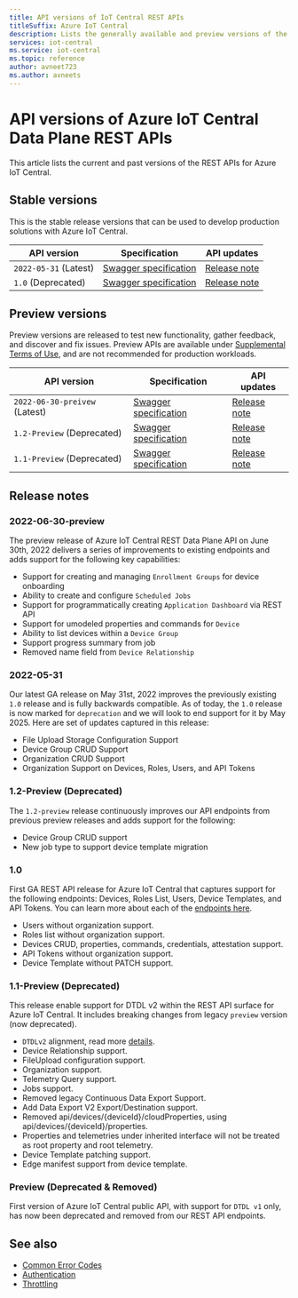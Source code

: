 ```yaml
---
title: API versions of IoT Central REST APIs 
titleSuffix: Azure IoT Central
description: Lists the generally available and preview versions of the REST APIs for Azure IoT Central.
services: iot-central
ms.service: iot-central
ms.topic: reference
author: avneet723
ms.author: avneets
---
```


# API versions of Azure IoT Central Data Plane REST APIs

This article lists the current and past versions of the REST APIs for Azure IoT Central.

## Stable versions

This is the stable release versions that can be used to develop production solutions with Azure IoT Central.

| API version | Specification | API updates |
|---------|---------------|-----------------|
| `2022-05-31` (Latest) | [Swagger specification](https://github.com/Azure/azure-rest-api-specs/tree/main/specification/iotcentral/data-plane/Microsoft.IoTCentral/stable/2022-05-31) | [Release note](#2022-05-31)
| `1.0` (Deprecated) | [Swagger specification](https://github.com/Azure/azure-rest-api-specs/tree/main/specification/iotcentral/data-plane/Microsoft.IoTCentral/stable/1.0) |  [Release note](#10) |

## Preview versions

Preview versions are released to test new functionality, gather feedback, and discover and fix issues. Preview APIs are available under [Supplemental Terms of Use](https://azure.microsoft.com/support/legal/preview-supplemental-terms/), and are not recommended for production workloads.

| API version | Specification | API updates |
|---------|---------------|-----------------|
| `2022-06-30-preivew` (Latest) | [Swagger specification](https://github.com/Azure/azure-rest-api-specs/tree/main/specification/iotcentral/data-plane/Microsoft.IoTCentral/preview/2022-06-30-preview) | [Release note](#2022-06-30-preview) |
| `1.2-Preview` (Deprecated) | [Swagger specification](https://github.com/Azure/azure-rest-api-specs/tree/main/specification/iotcentral/data-plane/Microsoft.IoTCentral/preview/1.2-preview) | [Release note](#12-preview-deprecated) |
| `1.1-Preview` (Deprecated)| [Swagger specification](https://github.com/Azure/azure-rest-api-specs/tree/main/specification/iotcentral/data-plane/Microsoft.IoTCentral/preview/1.1-preview) | [Release note](#11-preview-deprecated) |

## Release notes

### 2022-06-30-preview

The preview release of Azure IoT Central REST Data Plane API on June 30th, 2022 delivers a series of improvements to existing endpoints and adds support for the following key capabilities:

+ Support for creating and managing `Enrollment Groups` for device onboarding
+ Ability to create and configure `Scheduled Jobs`
+ Support for programmatically creating `Application Dashboard` via REST API
+ Support for umodeled properties and commands for `Device`
+ Ability to list devices within a `Device Group`
+ Support progress summary from job
+ Removed name field from `Device Relationship`

### 2022-05-31

Our latest GA release on May 31st, 2022 improves the previously existing `1.0` release and is fully backwards compatible. As of today, the `1.0` release is now marked for `deprecation` and we will look to end support for it by May 2025. Here are set of updates captured in this release:

+ File Upload Storage Configuration Support
+ Device Group CRUD Support
+ Organization CRUD Support
+ Organization Support on Devices, Roles, Users, and API Tokens
 
### 1.2-Preview (Deprecated)

The `1.2-preview` release continuously improves our API endpoints from previous preview releases and adds support for the following:

+ Device Group CRUD support
+ New job type to support device template migration

### 1.0

First GA REST API release for Azure IoT Central that captures support for the following endpoints: Devices, Roles List, Users, Device Templates, and API Tokens. You can learn more about each of the [endpoints here](index.md). 

+ Users without organization support.
+ Roles list without organization support.
+ Devices CRUD, properties, commands, credentials, attestation support.
+ API Tokens without organization support.
+ Device Template without PATCH support.

### 1.1-Preview (Deprecated)

This release enable support for DTDL v2 within the REST API surface for Azure IoT Central. It includes breaking changes from legacy `preview` version (now deprecated).

+ `DTDLv2` alignment, read more [details](https://github.com/Azure/opendigitaltwins-dtdl/blob/master/DTDL/v2/dtdlv2.md).
+ Device Relationship support.
+ FileUpload configuration support.
+ Organization support.
+ Telemetry Query support.
+ Jobs support.
+ Removed legacy Continuous Data Export Support.
+ Add Data Export V2 Export/Destination support.
+ Removed api/devices/{deviceId}/cloudProperties, using api/devices/{deviceId}/properties.
+ Properties and telemetries under inherited interface will not be treated as root property and root telemetry.
+ Device Template patching support.
+ Edge manifest support from device template.

### Preview (Deprecated & Removed)

First version of Azure IoT Central public API, with support for `DTDL v1` only, has now been deprecated and removed from our REST API endpoints. 

## See also

+ [Common Error Codes](common-error-codes.md)
+ [Authentication](authentication.md)
+ [Throttling](throttling.md)
